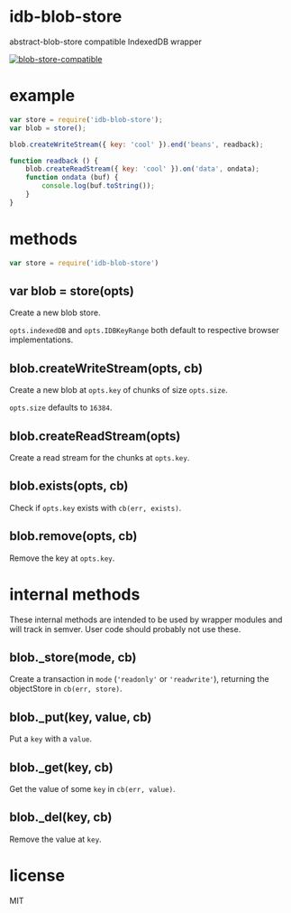 # idb-blob-store

abstract-blob-store compatible IndexedDB wrapper

[![blob-store-compatible](https://raw.githubusercontent.com/maxogden/abstract-blob-store/master/badge.png)](https://github.com/maxogden/abstract-blob-store)

# example

``` js
var store = require('idb-blob-store');
var blob = store();

blob.createWriteStream({ key: 'cool' }).end('beans', readback);

function readback () {
    blob.createReadStream({ key: 'cool' }).on('data', ondata);
    function ondata (buf) {
        console.log(buf.toString());
    }
}
```

# methods

``` js
var store = require('idb-blob-store')
```

## var blob = store(opts)

Create a new blob store.

`opts.indexedDB` and `opts.IDBKeyRange` both default to respective browser implementations.

## blob.createWriteStream(opts, cb)

Create a new blob at `opts.key` of chunks of size `opts.size`.

`opts.size` defaults to `16384`.

## blob.createReadStream(opts)

Create a read stream for the chunks at `opts.key`.

## blob.exists(opts, cb)

Check if `opts.key` exists with `cb(err, exists)`.

## blob.remove(opts, cb)

Remove the key at `opts.key`.

# internal methods

These internal methods are intended to be used by wrapper modules and will track
in semver. User code should probably not use these.

## blob.\_store(mode, cb)

Create a transaction in `mode` (`'readonly'` or `'readwrite'`), returning the
objectStore in `cb(err, store)`.

## blob.\_put(key, value, cb)

Put a `key` with a `value`.

## blob.\_get(key, cb)

Get the value of some `key` in `cb(err, value)`.

## blob.\_del(key, cb)

Remove the value at `key`.

# license

MIT
